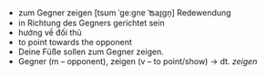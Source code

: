 - zum Gegner zeigen	[tsʊm ˈɡeːɡnɐ ˈʦaɪ̯ɡn̩]	Redewendung	
- in Richtung des Gegners gerichtet sein
- hướng về đối thủ
- to point towards the opponent
- Deine Füße sollen zum Gegner zeigen.
- Gegner (m – opponent), zeigen (v – to point/show)	→ dt. *zeigen*
